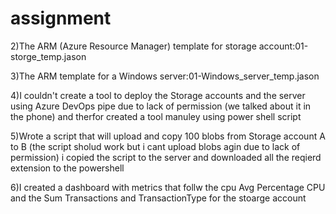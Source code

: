 # assignment
2)The ARM (Azure Resource Manager) template for storage account:01-storge_temp.jason

3)The ARM template for a Windows server:01-Windows_server_temp.jason

4)I couldn't create a tool to deploy the Storage accounts and the server using  Azure DevOps pipe due to lack of permission (we talked about it in the phone)
and therfor created a tool manuley using power shell script 

5)Wrote a script that will upload and copy 100 blobs from Storage account A to B (the script sholud work but i cant upload blobs agin due to lack of permission) i copied the script 
to the server and downloaded all the reqierd extension to the powershell 

6)I created a dashboard with metrics that follw the cpu Avg Percentage CPU  and the Sum Transactions and TransactionType for the stoarge account



